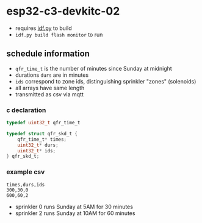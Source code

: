 
# esp32-c3-devkitc-02

* requires [idf.py](https://docs.espressif.com/projects/esp-idf/en/latest/esp32c3/index.html) to build
* `idf.py build flash monitor` to run

## schedule information

* `qfr_time_t` is the number of minutes since Sunday at midnight
* durations `durs` are in minutes
* `ids` correspond to zone ids, distinguishing sprinkler "zones" (solenoids)
* all arrays have same length
* transmitted as csv via mqtt

### c declaration

```c
typedef uint32_t qfr_time_t

typedef struct qfr_skd_t {
    qfr_time_t* times;
    uint32_t* durs;
    uint32_t* ids;
} qfr_skd_t;
```

### example csv

```csv
times,durs,ids
300,30,0
600,60,2
```
* sprinkler 0 runs Sunday at 5AM for 30 minutes
* sprinkler 2 runs Sunday at 10AM for 60 minutes

